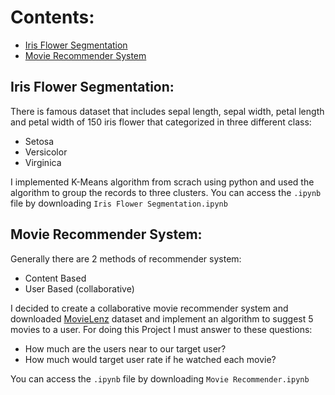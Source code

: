 # Contents:
  * [Iris Flower Segmentation](#iris-flower-segmentation)
  * [Movie Recommender System](#movie-recommender-system)

## Iris Flower Segmentation:
There is famous dataset that includes sepal length, sepal width, petal length and petal width of 150 iris flower that categorized in three different class:
  - Setosa
  - Versicolor
  - Virginica   
     
I implemented K-Means algorithm from scrach using python and used the algorithm to group the records to three clusters. You can access the `.ipynb` file by downloading `Iris Flower Segmentation.ipynb`
  
## Movie Recommender System:
Generally there are 2 methods of recommender system:
  - Content Based
  - User Based (collaborative)   
     
I decided to create a collaborative movie recommender system and downloaded [MovieLenz](https://grouplens.org/datasets/movielens/100k/) dataset and implement an algorithm to suggest 5 movies to a user. 
For doing this Project I must answer to these questions:
  - How much are the users near to our target user?
  - How much would target user rate if he watched each movie?   
     
You can access the `.ipynb` file by downloading `Movie Recommender.ipynb`     
